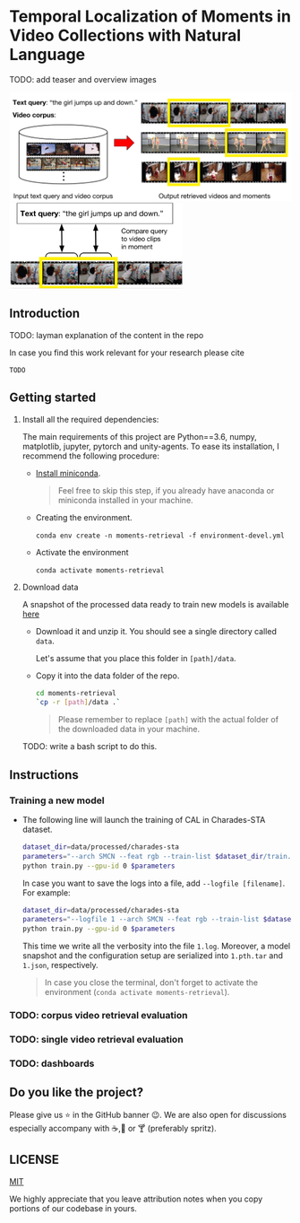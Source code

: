 # Temporal Localization of Moments in Video Collections with Natural Language

TODO: add teaser and overview images


<a href="url"><img src="https://github.com/escorciav/moments-retrieval/blob/README_fix/images/teaser.png" width="570" ></a>
<a href="url"><img src="https://github.com/escorciav/moments-retrieval/blob/README_fix/images/overview.png" width="310"></a>

       
[retrieval]:      https://github.com/escorciav/moments-retrieval/blob/README_fix/images/retrieval.png
[model-colorful]: https://github.com/escorciav/moments-retrieval/blob/README_fix/images/model-colorful.png

## Introduction

TODO: layman explanation of the content in the repo

In case you find this work relevant for your research please cite

```
TODO
```

## Getting started

1. Install all the required dependencies:

    The main requirements of this project are Python==3.6, numpy, matplotlib, jupyter, pytorch and unity-agents. To ease its installation, I recommend the following procedure:

    - [Install miniconda](https://conda.io/docs/user-guide/install/index.html).

      > Feel free to skip this step, if you already have anaconda or miniconda installed in your machine.

    - Creating the environment.

      `conda env create -n moments-retrieval -f environment-devel.yml`

    - Activate the environment

      `conda activate moments-retrieval`
      
2. Download data

    A snapshot of the processed data ready to train new models is available [here](https://drive.google.com/open?id=1hblwPxeI3u9w1VMZH-ZtD6J-Qnl6Q3xt)
  
    - Download it and unzip it. You should see a single directory called `data`.
  
      Let's assume that you place this folder in `[path]/data`.
  
    - Copy it into the data folder of the repo.
  
      ```bash
      cd moments-retrieval
      `cp -r [path]/data .`
      ```
    
      > Please remember to replace `[path]` with the actual folder of the downloaded data in your machine.
  
    TODO: write a bash script to do this.

## Instructions

### Training a new model

- The following line will launch the training of CAL in Charades-STA dataset.

  ```bash
  dataset_dir=data/processed/charades-sta
  parameters="--arch SMCN --feat rgb --train-list $dataset_dir/train.json --val-list $dataset_dir/val-01.json --test-list $dataset_dir/test.json --h5-path $dataset_dir/rgb_resnet152_max_cs-3.h5"
  python train.py --gpu-id 0 $parameters
  ```
  
  In case you want to save the logs into a file, add `--logfile [filename]`. For example:
  
  ```bash
  dataset_dir=data/processed/charades-sta
  parameters="--logfile 1 --arch SMCN --feat rgb --train-list $dataset_dir/train.json --val-list $dataset_dir/val-01.json --test-list $dataset_dir/test.json --h5-path $dataset_dir/rgb_resnet152_max_cs-3.h5"
  python train.py --gpu-id 0 $parameters
  ```
  
  This time we write all the verbosity into the file `1.log`. Moreover, a model snapshot and the configuration setup are serialized into `1.pth.tar` and `1.json`, respectively.

  > In case you close the terminal, don't forget to activate the environment (`conda activate moments-retrieval`).

### TODO: corpus video retrieval evaluation

### TODO: single video retrieval evaluation

### TODO: dashboards

## Do you like the project?

Please give us ⭐️ in the GitHub banner 😉. We are also open for discussions especially accompany with ☕,🍺 or 🍸 (preferably spritz).

## LICENSE

[MIT](https://choosealicense.com/licenses/mit/)

We highly appreciate that you leave attribution notes when you copy portions of our codebase in yours.